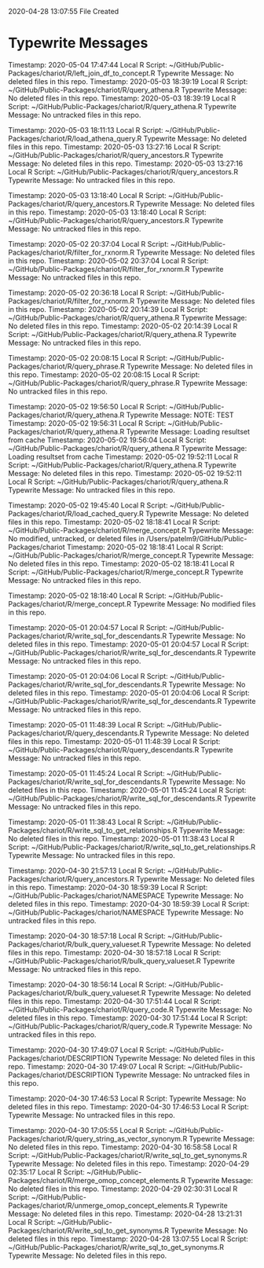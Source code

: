 2020-04-28 13:07:55 	File Created

# Typewrite Messages
Timestamp:	2020-05-04 17:47:44
Local R Script:	~/GitHub/Public-Packages/chariot/R/left_join_df_to_concept.R
Typewrite Message:	No deleted files in this repo.
Timestamp:	2020-05-03 18:39:19
Local R Script:	~/GitHub/Public-Packages/chariot/R/query_athena.R
Typewrite Message:	No deleted files in this repo.
Timestamp:	2020-05-03 18:39:19
Local R Script:	~/GitHub/Public-Packages/chariot/R/query_athena.R
Typewrite Message:	No untracked files in this repo.

Timestamp:	2020-05-03 18:11:13
Local R Script:	~/GitHub/Public-Packages/chariot/R/load_athena_query.R
Typewrite Message:	No deleted files in this repo.
Timestamp:	2020-05-03 13:27:16
Local R Script:	~/GitHub/Public-Packages/chariot/R/query_ancestors.R
Typewrite Message:	No deleted files in this repo.
Timestamp:	2020-05-03 13:27:16
Local R Script:	~/GitHub/Public-Packages/chariot/R/query_ancestors.R
Typewrite Message:	No untracked files in this repo.

Timestamp:	2020-05-03 13:18:40
Local R Script:	~/GitHub/Public-Packages/chariot/R/query_ancestors.R
Typewrite Message:	No deleted files in this repo.
Timestamp:	2020-05-03 13:18:40
Local R Script:	~/GitHub/Public-Packages/chariot/R/query_ancestors.R
Typewrite Message:	No untracked files in this repo.

Timestamp:	2020-05-02 20:37:04
Local R Script:	~/GitHub/Public-Packages/chariot/R/filter_for_rxnorm.R
Typewrite Message:	No deleted files in this repo.
Timestamp:	2020-05-02 20:37:04
Local R Script:	~/GitHub/Public-Packages/chariot/R/filter_for_rxnorm.R
Typewrite Message:	No untracked files in this repo.

Timestamp:	2020-05-02 20:36:18
Local R Script:	~/GitHub/Public-Packages/chariot/R/filter_for_rxnorm.R
Typewrite Message:	No deleted files in this repo.
Timestamp:	2020-05-02 20:14:39
Local R Script:	~/GitHub/Public-Packages/chariot/R/query_athena.R
Typewrite Message:	No deleted files in this repo.
Timestamp:	2020-05-02 20:14:39
Local R Script:	~/GitHub/Public-Packages/chariot/R/query_athena.R
Typewrite Message:	No untracked files in this repo.

Timestamp:	2020-05-02 20:08:15
Local R Script:	~/GitHub/Public-Packages/chariot/R/query_phrase.R
Typewrite Message:	No deleted files in this repo.
Timestamp:	2020-05-02 20:08:15
Local R Script:	~/GitHub/Public-Packages/chariot/R/query_phrase.R
Typewrite Message:	No untracked files in this repo.

Timestamp:	2020-05-02 19:56:50
Local R Script:	~/GitHub/Public-Packages/chariot/R/query_athena.R
Typewrite Message:	NOTE: TEST
Timestamp:	2020-05-02 19:56:31
Local R Script:	~/GitHub/Public-Packages/chariot/R/query_athena.R
Typewrite Message:	Loading resultset from cache
Timestamp:	2020-05-02 19:56:04
Local R Script:	~/GitHub/Public-Packages/chariot/R/query_athena.R
Typewrite Message:	Loading resultset from cache
Timestamp:	2020-05-02 19:52:11
Local R Script:	~/GitHub/Public-Packages/chariot/R/query_athena.R
Typewrite Message:	No deleted files in this repo.
Timestamp:	2020-05-02 19:52:11
Local R Script:	~/GitHub/Public-Packages/chariot/R/query_athena.R
Typewrite Message:	No untracked files in this repo.

Timestamp:	2020-05-02 19:45:40
Local R Script:	~/GitHub/Public-Packages/chariot/R/load_cached_query.R
Typewrite Message:	No deleted files in this repo.
Timestamp:	2020-05-02 18:18:41
Local R Script:	~/GitHub/Public-Packages/chariot/R/merge_concept.R
Typewrite Message:	No modified, untracked, or deleted files in /Users/patelm9/GitHub/Public-Packages/chariot
Timestamp:	2020-05-02 18:18:41
Local R Script:	~/GitHub/Public-Packages/chariot/R/merge_concept.R
Typewrite Message:	No deleted files in this repo.
Timestamp:	2020-05-02 18:18:41
Local R Script:	~/GitHub/Public-Packages/chariot/R/merge_concept.R
Typewrite Message:	No untracked files in this repo.

Timestamp:	2020-05-02 18:18:40
Local R Script:	~/GitHub/Public-Packages/chariot/R/merge_concept.R
Typewrite Message:	No modified files in this repo.

Timestamp:	2020-05-01 20:04:57
Local R Script:	~/GitHub/Public-Packages/chariot/R/write_sql_for_descendants.R
Typewrite Message:	No deleted files in this repo.
Timestamp:	2020-05-01 20:04:57
Local R Script:	~/GitHub/Public-Packages/chariot/R/write_sql_for_descendants.R
Typewrite Message:	No untracked files in this repo.

Timestamp:	2020-05-01 20:04:06
Local R Script:	~/GitHub/Public-Packages/chariot/R/write_sql_for_descendants.R
Typewrite Message:	No deleted files in this repo.
Timestamp:	2020-05-01 20:04:06
Local R Script:	~/GitHub/Public-Packages/chariot/R/write_sql_for_descendants.R
Typewrite Message:	No untracked files in this repo.

Timestamp:	2020-05-01 11:48:39
Local R Script:	~/GitHub/Public-Packages/chariot/R/query_descendants.R
Typewrite Message:	No deleted files in this repo.
Timestamp:	2020-05-01 11:48:39
Local R Script:	~/GitHub/Public-Packages/chariot/R/query_descendants.R
Typewrite Message:	No untracked files in this repo.

Timestamp:	2020-05-01 11:45:24
Local R Script:	~/GitHub/Public-Packages/chariot/R/write_sql_for_descendants.R
Typewrite Message:	No deleted files in this repo.
Timestamp:	2020-05-01 11:45:24
Local R Script:	~/GitHub/Public-Packages/chariot/R/write_sql_for_descendants.R
Typewrite Message:	No untracked files in this repo.

Timestamp:	2020-05-01 11:38:43
Local R Script:	~/GitHub/Public-Packages/chariot/R/write_sql_to_get_relationships.R
Typewrite Message:	No deleted files in this repo.
Timestamp:	2020-05-01 11:38:43
Local R Script:	~/GitHub/Public-Packages/chariot/R/write_sql_to_get_relationships.R
Typewrite Message:	No untracked files in this repo.

Timestamp:	2020-04-30 21:57:13
Local R Script:	~/GitHub/Public-Packages/chariot/R/query_ancestors.R
Typewrite Message:	No deleted files in this repo.
Timestamp:	2020-04-30 18:59:39
Local R Script:	~/GitHub/Public-Packages/chariot/NAMESPACE
Typewrite Message:	No deleted files in this repo.
Timestamp:	2020-04-30 18:59:39
Local R Script:	~/GitHub/Public-Packages/chariot/NAMESPACE
Typewrite Message:	No untracked files in this repo.

Timestamp:	2020-04-30 18:57:18
Local R Script:	~/GitHub/Public-Packages/chariot/R/bulk_query_valueset.R
Typewrite Message:	No deleted files in this repo.
Timestamp:	2020-04-30 18:57:18
Local R Script:	~/GitHub/Public-Packages/chariot/R/bulk_query_valueset.R
Typewrite Message:	No untracked files in this repo.

Timestamp:	2020-04-30 18:56:14
Local R Script:	~/GitHub/Public-Packages/chariot/R/bulk_query_valueset.R
Typewrite Message:	No deleted files in this repo.
Timestamp:	2020-04-30 17:51:44
Local R Script:	~/GitHub/Public-Packages/chariot/R/query_code.R
Typewrite Message:	No deleted files in this repo.
Timestamp:	2020-04-30 17:51:44
Local R Script:	~/GitHub/Public-Packages/chariot/R/query_code.R
Typewrite Message:	No untracked files in this repo.

Timestamp:	2020-04-30 17:49:07
Local R Script:	~/GitHub/Public-Packages/chariot/DESCRIPTION
Typewrite Message:	No deleted files in this repo.
Timestamp:	2020-04-30 17:49:07
Local R Script:	~/GitHub/Public-Packages/chariot/DESCRIPTION
Typewrite Message:	No untracked files in this repo.

Timestamp:	2020-04-30 17:46:53
Local R Script:	
Typewrite Message:	No deleted files in this repo.
Timestamp:	2020-04-30 17:46:53
Local R Script:	
Typewrite Message:	No untracked files in this repo.

Timestamp:	2020-04-30 17:05:55
Local R Script:	~/GitHub/Public-Packages/chariot/R/query_string_as_vector_synonym.R
Typewrite Message:	No deleted files in this repo.
Timestamp:	2020-04-30 16:58:58
Local R Script:	~/GitHub/Public-Packages/chariot/R/write_sql_to_get_synonyms.R
Typewrite Message:	No deleted files in this repo.
Timestamp:	2020-04-29 02:35:17
Local R Script:	~/GitHub/Public-Packages/chariot/R/merge_omop_concept_elements.R
Typewrite Message:	No deleted files in this repo.
Timestamp:	2020-04-29 02:30:31
Local R Script:	~/GitHub/Public-Packages/chariot/R/unmerge_omop_concept_elements.R
Typewrite Message:	No deleted files in this repo.
Timestamp:	2020-04-28 13:21:31
Local R Script:	~/GitHub/Public-Packages/chariot/R/write_sql_to_get_synonyms.R
Typewrite Message:	No deleted files in this repo.
Timestamp:	2020-04-28 13:07:55
Local R Script:	~/GitHub/Public-Packages/chariot/R/write_sql_to_get_synonyms.R
Typewrite Message:	No deleted files in this repo.


